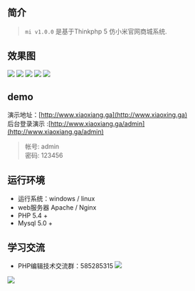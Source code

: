 ## 简介 ##
> `mi v1.0.0` 是基于Thinkphp 5 仿小米官网商城系统.
## 效果图 ##
![](http://yun.topthink.com/Uploads/Editor/2018-05-08/5af1636e92f0a.jpg)
![](http://yun.topthink.com/Uploads/Editor/2018-05-08/5af1639888a88.jpg)
![](http://yun.topthink.com/Uploads/Editor/2018-05-08/5af163ab6c3d2.jpg)
![](http://yun.topthink.com/Uploads/Editor/2018-05-08/5af163be0ab46.jpg)
![](http://yun.topthink.com/Uploads/Editor/2018-05-08/5af163d4dde7f.jpg)

## demo ##
演示地址：[http://www.xiaoxiang.ga](http://www.xiaoxing.ga)
<br />
后台登录演示 :[http://www.xiaoxiang.ga/admin](http://www.xiaoxiang.ga/admin)
> 帐号: admin <br />
> 密码: 123456
## 运行环境 ##
- 运行系统：windows / linux
- web服务器 Apache / Nginx
- PHP 5.4 +
- Mysql 5.0 +
## 学习交流 ##
- PHP编辑技术交流群：585285315 [![](https://camo.githubusercontent.com/615c9901677f501582b6057efc9396b3ed27dc29/687474703a2f2f7075622e69647171696d672e636f6d2f7770612f696d616765732f67726f75702e706e67)](http://shang.qq.com/wpa/qunwpa?idkey=8f2cf81e94318dfad138f76764d0e46c70205556b12807bf332d1f72cafe4666)

![](http://yun.topthink.com/Uploads/Editor/2018-05-08/5af172d97077e.jpg)